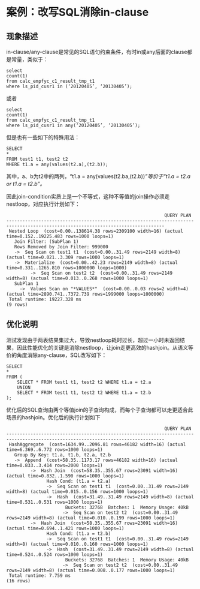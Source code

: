 # 案例：**改写SQL消除in-clause**

## 现象描述<a name="zh-cn_topic_0075873761_section47054049113429"></a>

in-clause/any-clause是常见的SQL语句约束条件，有时in或any后面的clause都是常量，类似于：

```
select 
count(1) 
from calc_empfyc_c1_result_tmp_t1 
where ls_pid_cusr1 in (‘20120405’, ‘20130405’);
```

或者

```
select 
count(1) 
from calc_empfyc_c1_result_tmp_t1 
where ls_pid_cusr1 in any(‘20120405’, ‘20130405’);
```

但是也有一些如下的特殊用法：

```
SELECT 
*
FROM test1 t1, test2 t2
WHERE t1.a = any(values(t2.a),(t2.b));
```

其中，a、b为t2中的两列，“t1.a = any\(values\(t2.ba,\(t2.b\)\)_”_等价于_“_t1.a = t2.a or t1.a = t2.b_”。_

因此join-condition实质上是一个不等式，这种不等值的join操作必须走nestloop，对应执行计划如下：

```
                                                           QUERY PLAN
---------------------------------------------------------------------------------------------------------------------------------
 Nested Loop  (cost=0.00..138614.38 rows=2309100 width=16) (actual time=0.152..19225.483 rows=1000 loops=1)
   Join Filter: (SubPlan 1)
   Rows Removed by Join Filter: 999000
   ->  Seq Scan on test1 t1  (cost=0.00..31.49 rows=2149 width=8) (actual time=0.021..3.309 rows=1000 loops=1)
   ->  Materialize  (cost=0.00..42.23 rows=2149 width=8) (actual time=0.331..1265.810 rows=1000000 loops=1000)
         ->  Seq Scan on test2 t2  (cost=0.00..31.49 rows=2149 width=8) (actual time=0.013..0.268 rows=1000 loops=1)
   SubPlan 1
     ->  Values Scan on "*VALUES*"  (cost=0.00..0.03 rows=2 width=4) (actual time=2890.741..7372.739 rows=1999000 loops=1000000)
 Total runtime: 19227.328 ms
(9 rows)
```

## 优化说明<a name="zh-cn_topic_0075873761_section53307463113534"></a>

测试发现由于两表结果集过大，导致nestloop耗时过长，超过一小时未返回结果，因此性能优化的关键是消除nestloop，让join走更高效的hashjoin。从语义等价的角度消除any-clause，SQL改写如下：

```
SELECT
*
FROM (
    SELECT * FROM test1 t1, test2 t2 WHERE t1.a = t2.a
    UNION
    SELECT * FROM test1 t1, test2 t2 WHERE t1.a = t2.b
);
```

优化后的SQL查询由两个等值join的子查询构成，而每个子查询都可以走更适合此场景的hashjoin。优化后的执行计划如下

```
                                                           QUERY PLAN
---------------------------------------------------------------------------------------------------------------------------------
 HashAggregate  (cost=1634.99..2096.81 rows=46182 width=16) (actual time=6.369..6.772 rows=1000 loops=1)
   Group By Key: t1.a, t1.b, t2.a, t2.b
   ->  Append  (cost=58.35..1173.17 rows=46182 width=16) (actual time=0.833..3.414 rows=2000 loops=1)
         ->  Hash Join  (cost=58.35..355.67 rows=23091 width=16) (actual time=0.832..1.590 rows=1000 loops=1)
               Hash Cond: (t1.a = t2.a)
               ->  Seq Scan on test1 t1  (cost=0.00..31.49 rows=2149 width=8) (actual time=0.015..0.156 rows=1000 loops=1)
               ->  Hash  (cost=31.49..31.49 rows=2149 width=8) (actual time=0.531..0.531 rows=1000 loops=1)
                      Buckets: 32768  Batches: 1  Memory Usage: 40kB
                     ->  Seq Scan on test2 t2  (cost=0.00..31.49 rows=2149 width=8) (actual time=0.010..0.199 rows=1000 loops=1)
         ->  Hash Join  (cost=58.35..355.67 rows=23091 width=16) (actual time=0.694..1.421 rows=1000 loops=1)
               Hash Cond: (t1.a = t2.b)
               ->  Seq Scan on test1 t1  (cost=0.00..31.49 rows=2149 width=8) (actual time=0.010..0.160 rows=1000 loops=1)
               ->  Hash  (cost=31.49..31.49 rows=2149 width=8) (actual time=0.524..0.524 rows=1000 loops=1)
                      Buckets: 32768  Batches: 1  Memory Usage: 40kB
                     ->  Seq Scan on test2 t2  (cost=0.00..31.49 rows=2149 width=8) (actual time=0.008..0.177 rows=1000 loops=1)
 Total runtime: 7.759 ms
(16 rows)
```


